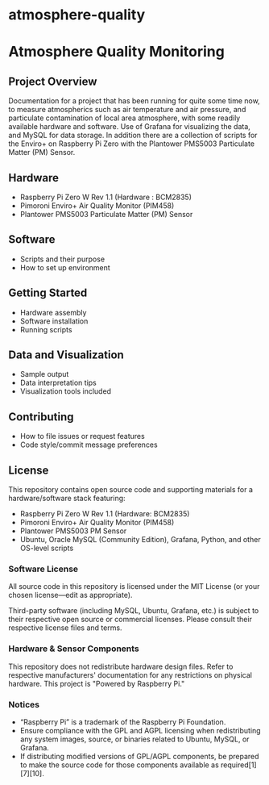 # atmosphere-quality

# Atmosphere Quality Monitoring

## Project Overview
Documentation for a project that has been running for quite some time now, to measure atmospherics such as air temperature and air pressure, and particulate contamination of local area atmosphere, with some readily available hardware and software. Use of Grafana for visualizing the data, and MySQL for data storage. 
In addition there are a collection of scripts for the Enviro+ on Raspberry Pi Zero with the Plantower PMS5003 Particulate Matter (PM) Sensor.

## Hardware
- Raspberry Pi Zero W Rev 1.1 (Hardware	: BCM2835)
- Pimoroni Enviro+ Air Quality Monitor (PIM458)
- Plantower PMS5003 Particulate Matter (PM) Sensor

## Software
- Scripts and their purpose
- How to set up environment

## Getting Started
- Hardware assembly
- Software installation
- Running scripts

## Data and Visualization
- Sample output
- Data interpretation tips
- Visualization tools included

## Contributing
- How to file issues or request features
- Code style/commit message preferences

## License

This repository contains open source code and supporting materials for a hardware/software stack featuring:
- Raspberry Pi Zero W Rev 1.1 (Hardware: BCM2835)
- Pimoroni Enviro+ Air Quality Monitor (PIM458)
- Plantower PMS5003 PM Sensor
- Ubuntu, Oracle MySQL (Community Edition), Grafana, Python, and other OS-level scripts

### Software License

All source code in this repository is licensed under the MIT License (or your chosen license—edit as appropriate).

Third-party software (including MySQL, Ubuntu, Grafana, etc.) is subject to their respective open source or commercial licenses. Please consult their respective license files and terms.

### Hardware & Sensor Components

This repository does not redistribute hardware design files. Refer to respective manufacturers' documentation for any restrictions on physical hardware. This project is "Powered by Raspberry Pi." 

### Notices

- “Raspberry Pi” is a trademark of the Raspberry Pi Foundation.
- Ensure compliance with the GPL and AGPL licensing when redistributing any system images, source, or binaries related to Ubuntu, MySQL, or Grafana.
- If distributing modified versions of GPL/AGPL components, be prepared to make the source code for those components available as required[1][7][10].

